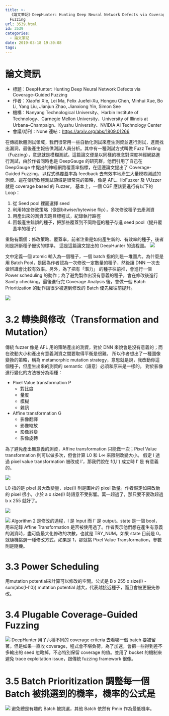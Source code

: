 ```yaml
---
title: >-
  《論文筆記》DeepHunter: Hunting Deep Neural Network Defects via Coverage-Guided
  Fuzzing
url: 3539.html
id: 3539
categories:
  - 論文筆記
date: 2019-03-18 19:30:08
tags:
---
```

# 論文資訊
- 標題：DeepHunter: Hunting Deep Neural Network Defects via Coverage-Guided Fuzzing 
- 作者：Xiaofei Xie, Lei Ma, Felix Juefei-Xu, Hongxu Chen, Minhui Xue, Bo Li, Yang Liu, Jianjun Zhao, Jianxiong Yin, Simon See 
- 機構：Nanyang Technological University、Harbin Institute of Technology、Carnegie Mellon University、University of Illinois at Urbana–Champaign、Kyushu University、NVIDIA AI Technology Center 
- 會議/期刊：None 連結：https://arxiv.org/abs/1809.01266   
<!-- more -->
在傳統軟體測試領域，我們很常用一些自動化測試來產生測資並進行測試，進而找出漏洞，最後產生報告供測試人員分析。其中有一種測試方式叫做 Fuzz Testing（Fuzzing），意思就是模糊測試。這篇論文便是以同樣的概念對深度神經網路進行測試，由於作者同時也是 DeepGauge 的研究群，他們引用了自己在 DeepGauge 中提出的神經網路覆蓋率指標，在這邊論文提出了 Coverage-Guided Fuzzing，以程式碼覆蓋率為 feedback 去有效率地產生大量模糊測試的測資。這在傳統軟體測試領域是很常見的策略，像是 AFL、libFuzxer 及 VUzzer 就是 coverage based 的 Fuzzer。 
基本上，一個 CGF 應該要進行有以下的 Loop：
1.  從 Seed pool 裡面選擇 seed
2.  利用特定修改策略（像是bitwise/bytewise flip），多次修改種子去產測資
3.  用產出來的測資去跑目標程式，紀錄執行路徑
4.  回報產生錯誤的種子，把那些覆蓋到不同路徑的種子存進 seed pool（提升覆蓋率的種子）

重點有兩個：修改策略、覆蓋率，前者注重是如何產生新的、有效率的種子，後者則是評斷種子優劣的標準。
這是這篇論文提出的 DeepHunter 的流程圖。
 [![](https://i.imgur.com/XKDG2DM.jpg)](https://i.imgur.com/XKDG2DM.jpg) 
 
文中定義一個 atomic 輸入為一個種子，一個 batch 指的則是一堆圖片。為什麼是用 Batch Pool，是因為作者認為一次修改一定數量的種子，然後讓 DNN 一次去做辨識會比較有效率。另外，為了把有「潛力」 的種子往前推，會進行一個 Power scheduling 的動作；為了避免製作出沒有意義的種子，會在修改後進行 Sanity checking。最後進行完 Coverage Analysis 後，會做一個 Batch Prioritization 的動作讓很少被選到修改的 Batch 優先權往前提升。 

[![](https://imgur.com/RR6SBtO.jpg)](https://imgur.com/RR6SBtO.jpg) 

# 3.2 轉換與修改（Transformation and Mutation）
傳統 fuzzer 像是 AFL 用的策略產出的測資，對於 DNN 來說會是沒有意義的；而在改動大小和產出有意義測資之間要取得平衡是很難。 所以作者想出了一種圖像變換的策略，稱為 metamorphic mutation strategy，意思就是說，我改動你這個種子，但產生出來的測資的 semantic（語意）必須和原來是一樣的。 對於影像進行變化的方法被分為兩種：

*   Pixel Value transformation P
    *   對比度
    *   量度
    *   模糊
    *   雜訊
*   Affine transformation G
    *   影像翻譯
    *   影像縮放
    *   影像斜變
    *   影像旋轉

為了避免產出無意義的測資，Affine transformation 只能做一次；Pixel Value transformation 則可以做多次，但會計算 L0 和 L∞ 來限制改變大小。
假定 I 透過 pixel value transformation 被改成 I'，那我們說在 f(I,I') 成立時 I' 是 有意義的。 

[![](https://i.imgur.com/31qN9LO.jpg)](https://i.imgur.com/31qN9LO.jpg) 

L0 指的是 pixel 最大改變量，size(I) 則是圖片的 pixel 數量。作者假定如果改動的 pixel 很小，小於 a x size(I) 時語意不受影響。萬一超過了，那只要不要改超過 b x 255 就好了。 

[![](https://imgur.com/h2kIbh2.jpg)](https://imgur.com/h2kIbh2.jpg)

[![](https://imgur.com/gIVr9zN.jpg)](https://imgur.com/gIVr9zN.jpg) 
Algorithm 2 是修改的過程，I 是 Input 而 I' 是 output。state 是一個 bool，用來記錄 Affine Transformation 是否被使用過了。作者表示他們想在產生有意義的測資時，盡可能最大化修改的次數，也就是 TRY_NUM。如果 state 目前是 0，就隨機挑選一種修改方式，如果是 1，那就挑 Pixel Value Transformation，參數則是隨機。

# 3.3 Power Scheduling 
用mutation potential來計算可以修改的空間。公式是 B x 255 x size(I) - sum(abs(I-I'0)) mutation potential 越大，代表越接近種子，而且會被更優先修改。  

# 3.4 Plugable Coverage-Guided Fuzzing 

[![](https://imgur.com/7QvOHVU.jpg)](https://imgur.com/7QvOHVU.jpg) 
DeepHunter 用了六種不同的 coverage criteria 去看哪一個 batch 要被留著。但是如果一直收 coverage，程式會不堪負荷，為了加速，會把一些得到差不多輸出的 seed 忽略掉，不必特別保留 coverage 的值。並用了 bucket 的機制來避免 trace exploitation issue，跟傳統 fuzzing framework 很像。 

# 3.5 Batch Prioritization 調整每一個 Batch 被挑選到的機率，機率的公式是
[![](https://imgur.com/RWrlq0O.jpg)](https://imgur.com/RWrlq0O.jpg) 
避免總是有趣的 Batch 被挑選，其他 Batch 依然有 Pmin 作為最低機率。